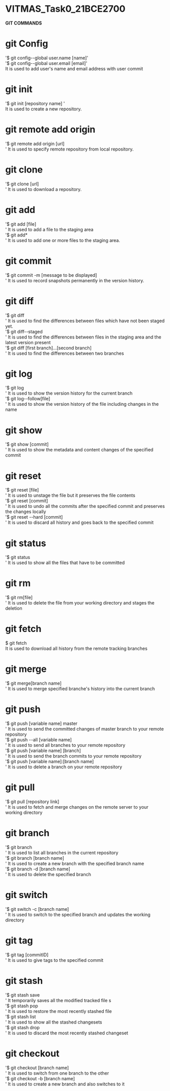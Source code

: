 # VITMAS_Task0_21BCE2700

**GIT COMMANDS**

# git Config
'$ git config--global user.name [name]'<br/>
'$ git config--global user.email [email]'<br/>
It is used to add user's name and email address with user commit

# git init
'$ git init [repository name] '<br/>
It is used to create a new repository.

# git remote add origin
'$ git remote add origin [url] <br/>'
It is used to specify remote repository from local repository.

# git clone 
'$ git clone [url] <br/>'
It is used to download a repository.

# git add
'$ git add [file] <br/>'
It is used to add a file to the staging area <br/>
'$ git add* <br/>'
It is used to add one or more files to the staging area.

# git commit
'$ git commit -m [message to be displayed] <br/>'
It is used to record snapshots permanently in the version history.

# git diff
'$ git diff <br/>'
It is used to find the differences between files which have not been staged yet.<br/>
'$ git diff--staged <br/>'
It is used to find the differences between files in the staging area and the latest version present <br/>
'$ git diff [first branch]...[second branch] <br/>'
It is used to find the differences between two branches <br/>

# git log
'$ git log <br/>'
It is used to show the version history for the current branch <br/>
'$ git log--follow[file] <br/>'
It is used to show the version history of the file including changes in the name <br/>

# git show
'$ git show [commit] <br/>'
It is used to show the metadata and content changes of the specified commit<br/>

# git reset
'$ git reset [file] <br/>'
It is used to unstage the file but it preserves the file contents <br/>
'$ git reset [commit] <br/>'
It is used to undo all the commits after the specified commit and preserves the changes locally <br/>
'$ git reset --hard [commit] <br/>'
It is used to discard all history and goes back to the specified commit <br/>

# git status
'$ git status <br/>'
It is used to show all the files that have to be committed <br/>

# git rm
'$ git rm[file] <br/>'
It is used to delete the file from your working directory and stages the deletion <br/>

# git fetch
$ git fetch <br/>
It is used to download all history from the remote tracking branches <br/>

# git merge
'$ git merge[branch name] <br/>'
It is used to merge specified branche's history into the current branch <br/>

# git push
'$ git push [variable name] master <br/>'
It is used to send the committed changes of master branch to your remote repository <br/>
'$ git push --all [variable name] <br/>'
It is used to send all branches to your remote repository <br/>
'$ git push [variable name] [branch] <br/>'
It is used to send the branch commits to your remote repository <br/>
'$ git push [variable name]:[branch name] <br/>'
It is used to delete a branch on your remote repository <br/>

# git pull
'$ git pull [repository link] <br/>'
It is used to fetch and merge changes on the remote server to your working directory <br/>

# git branch
'$ git branch <br/>'
It is used to list all branches in the current repository <br/>
'$ git branch [branch name] <br/>'
It is used to create a new branch with the specified branch name <br/>
'$ git branch -d [branch name] <br/>'
It is used to delete the specified branch <br/>

# git switch
'$ git switch -c [branch name] <br/>'
It is used to switch to the specified branch and updates the working directory <br/>

# git tag
'$ git tag [commitID] <br/>'
It is used to give tags to the specified commit <br/>

# git stash
'$ git stash save <br/>'
It temporarily saves all the modified tracked file s<br/>
'$ git stash pop <br/>'
It is used to restore the most recently stashed file <br/>
'$ git stash list <br/>'
It is used to show all the stashed changesets <br/>
'$ git stash drop <br/>'
It is used to discard the most recently stashed changeset <br/>

# git checkout
'$ git checkout [branch name] <br/>'
It is used to switch from one branch to the other <br/>
'$ git checkout -b [branch name] <br/>'
It is used to create a new branch and also switches to it <br/>
